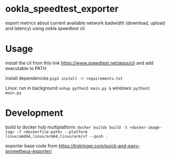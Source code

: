 # ookla_speedtest_exporter
export metrics about current available network badwidth (download, upload and latency) using ookla speedtest cli

# Usage
install the cli from this link https://www.speedtest.net/apps/cli and add executable to PATH

install dependencies `pip3 install -r requirements.txt`

Linux:
run in background `nohup python3 main.py &`
windows:
`python3 main.py`

# Development

build to docker hub multiplatform:
`docker buildx build -t <docker-image-tag> -f <dockerfile-path> --platform linux/amd64,linux/arm64,linux/arm/v7 --push .`


exporter base code from https://trstringer.com/quick-and-easy-prometheus-exporter/

